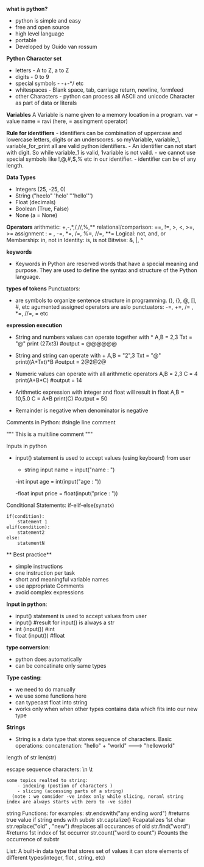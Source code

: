 **what is python?**
- python is simple and easy
- free and open source
- high level language
- portable
- Developed by Guido van rossum


**Python Character set**
- letters - A to Z, a to Z
- digits - 0 to 9
- special symbols - -+-*/ etc
- whitespaces - Blank space, tab, carriage return, newline, formfeed
- other Characters - python can process all ASCII and unicode Character as part of data or literals


**Variables**
    A Variable is name given to a memory location in a program.
    var = value
    name = ravi     (here, = assingment operator)



**Rule for identifiers**
    - identifiers can be combination of uppercase and lowercase letters, digits or an underscores.
        so myVariable, variable_1, variable_for_print all are valid python identifiers.
    - An identifier can not start with digit. So while variable_1 is valid, 1variable is not vaild.
    - we cannot use special symbols like !,@,#,$,% etc in our identifier.
    - identifier can be of any length.


**Data Types**
 - Integers (25, -25, 0)
 - String ("heelo" 'helo' '''hello''')
 - Float (decimals)
 - Boolean (True, False)
 - None (a = None)
 
 
**Operators**
  arithmetic: +,-,*,/,//,%,**
  relational/comparison: ==, !=, >, <, >=, >=
  assignment : = , -=, *=, /=, %=, //=, **=
  Logical: not, and, or
  Membership: in, not in
  Identity: is, is not
  Bitwise: &, |, ^
 
 
 **keywords**
 - Keywords in Python are reserved words that have a special meaning and purpose. They are used to define the syntax and structure of the Python language.
 
 **types of tokens**
 Punctuators:
 - are symbols to organize sentence structure in programming. 
  (), {}, @, [], #, etc
  agumented assigned operators are aslo punctuators: -=, +=, /= , *=, //=, = etc
  
  
  **expression execution**
  
  - String and numbers values can operate together with *
	A,B = 2,3
  Txt = "@"
 	print (2*Txt*3) #output = @@@@@@
  
  - String and string can operate with + 
   	A,B = "2",3
   	Txt = "@"
   	print((A+Txt)*B #output = 2@2@2@
   	
  - Numeric values can operate with all arithmetic operators
  	A,B = 2,3
  	C = 4
  	print(A+B*C) #output = 14
  	
  - Arithmetic expression with integer and float will result in float
  	A,B = 10,5.0
  	C = A*B
  	print(C)  #output = 50
  
  - Remainder is negative when denominator is negative
  
  
  
 Comments in Python:
  #single line comment
  
  """ This is 
  a multiline 
  comment """
  


  Inputs in python
  - input() statement is used to accept values (using keyboard) from user
  	- string input
  		name = input("name : ")
  	
  	-int input
  		age = int(input("age : "))
  		
  	-float input
  		price = float(input("price : "))
  		

  		
Conditional Statements: 
 if-elif-else(synatx)
 	
 	if(condition):
 		statement 1
 	elif(condition):
 		statement2
 	else:
 		statementN
  		

** Best practice**

  - simple instructions
  - one instruction per task
  - short and meaningful variable names
  - use appropriate Comments
  - avoid complex expressions


**Input in python**:
- input() statement is used to accept values from user
- input() #result for input() is always a str
- int (input()) #int
- float (input()) #float


**type conversion**: 
 - python does automatically
 - can be concatinate only same types

**Type casting**: 
 - we need to do manually
 - we use some functions here
 - can typecast float into string
 - works only when when other types contains data which fits into our new type

**Strings**

 - String is a data type that stores sequence of characters.
Basic operations:
  concatenation:
    "hello" + "world" ---> "helloworld"

  length of str
    len(str)

  escape sequence characters:
	\n
 	\t

    some topics realted to string: 
 		- indexing (postion of characters )
   		- slicing (accessing parts of a string)
      (note : we comsider -ve index only while slicing, noraml string index are always starts with zero to -ve side)


string Functions:
for examples:
str.endswith("any ending word") #returns true value if string ends with substr
str.captalize()   #capatalizes 1st char
str.replace("old" , "new") #replaces all occurances of old
str.find("word") #returns 1st index of 1st occurrer
str.count("word to count")  #counts the occurrence of substr
  
 
 

List:
A built-in data type that stores set of values
it can store elements of different types(integer, flot , string, etc)